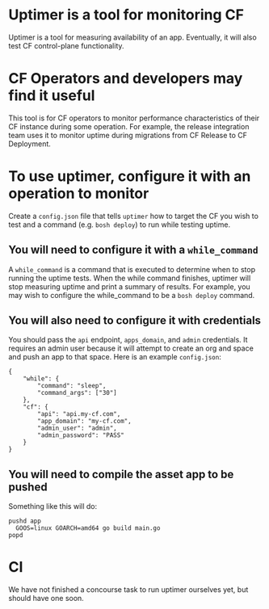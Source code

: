 # Uptimer is a tool for monitoring CF
Uptimer is a tool for measuring availability of an app.
Eventually, it will also test
CF control-plane functionality.

# CF Operators and developers may find it useful
This tool is for CF operators
to monitor performance characteristics
of their CF instance
during some operation.
For example, the release integration team uses it
to monitor uptime during migrations
from CF Release to CF Deployment.

# To use uptimer, configure it with an operation to monitor

Create a `config.json` file
that tells `uptimer`
how to target
the CF you wish to test
and a command (e.g. `bosh deploy`)
to run while testing uptime.

## You will need to configure it with a `while_command`
A `while_command` is a command
that is executed
to determine
when to stop running the uptime tests.
When the while command finishes,
uptimer will stop measuring uptime
and print a summary of results.
For example,
you may wish to configure
the while_command to be
a `bosh deploy` command.

## You will also need to configure it with credentials
You should pass the
`api` endpoint,
`apps_domain`,
and `admin` credentials.
It requires an admin user because
it will attempt
to create an org and space
and push an app to that space. 
Here is an example `config.json`:
```
{
    "while": {
        "command": "sleep",
        "command_args": ["30"]
    },
    "cf": {
        "api": "api.my-cf.com",
        "app_domain": "my-cf.com",
        "admin_user": "admin",
        "admin_password": "PASS"
    }
}
```

## You will need to compile the asset app to be pushed
Something like this will do:
```
pushd app
  GOOS=linux GOARCH=amd64 go build main.go
popd 
```

# CI
We have not finished
a concourse task
to run uptimer ourselves yet,
but should have one soon.
